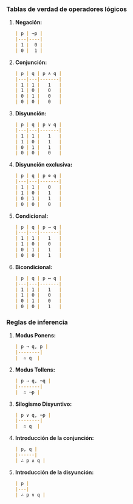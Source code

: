 ### Tablas de verdad de operadores lógicos

1. **Negación:**
    ```markdown
    | p | ¬p |
    |---|----|
    | 1 |  0 |
    | 0 |  1 |
    ```

2. **Conjunción:**
    ```markdown
    | p | q | p ∧ q |
    |---|---|-------|
    | 1 | 1 |   1   |
    | 1 | 0 |   0   |
    | 0 | 1 |   0   |
    | 0 | 0 |   0   |
    ```

3. **Disyunción:**
    ```markdown
    | p | q | p ∨ q |
    |---|---|-------|
    | 1 | 1 |   1   |
    | 1 | 0 |   1   |
    | 0 | 1 |   1   |
    | 0 | 0 |   0   |
    ```

4. **Disyunción exclusiva:**
    ```markdown
    | p | q | p ⊕ q |
    |---|---|-------|
    | 1 | 1 |   0   |
    | 1 | 0 |   1   |
    | 0 | 1 |   1   |
    | 0 | 0 |   0   |
    ```

5. **Condicional:**
    ```markdown
    | p | q | p → q |
    |---|---|-------|
    | 1 | 1 |   1   |
    | 1 | 0 |   0   |
    | 0 | 1 |   1   |
    | 0 | 0 |   1   |
    ```

6. **Bicondicional:**
    ```markdown
    | p | q | p ↔ q |
    |---|---|-------|
    | 1 | 1 |   1   |
    | 1 | 0 |   0   |
    | 0 | 1 |   0   |
    | 0 | 0 |   1   |
    ```

### Reglas de inferencia

1. **Modus Ponens:**
    ```markdown
    | p → q, p |
    |--------|
    |  ∴ q  |
    ```

2. **Modus Tollens:**
    ```markdown
    | p → q, ¬q |
    |--------|
    |  ∴ ¬p |
    ```

3. **Silogismo Disyuntivo:**
    ```markdown
    | p ∨ q, ¬p |
    |--------|
    |  ∴ q  |
    ```

4. **Introducción de la conjunción:**
    ```markdown
    | p, q |
    |------|
    | ∴ p ∧ q |
    ```

5. **Introducción de la disyunción:**
    ```markdown
    | p |
    |---|
    | ∴ p ∨ q |
    ```